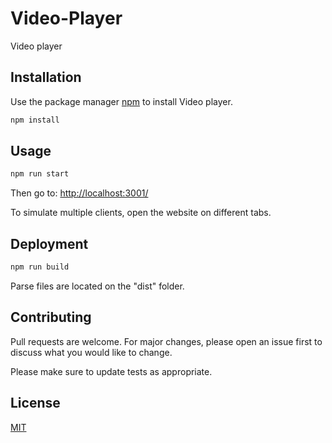 # Video-Player
Video player

## Installation

Use the package manager [npm](https://www.npmjs.com/) to install Video player.

```bash
npm install 
```

## Usage

```bash
npm run start
```
Then go to: [http://localhost:3001/](http://localhost:3001/)

To simulate multiple clients, open the website on different tabs.

## Deployment

```bash
npm run build
```
Parse files are located on the "dist" folder.

## Contributing
Pull requests are welcome. For major changes, please open an issue first to discuss what you would like to change.

Please make sure to update tests as appropriate.

## License
[MIT](https://choosealicense.com/licenses/mit/)
